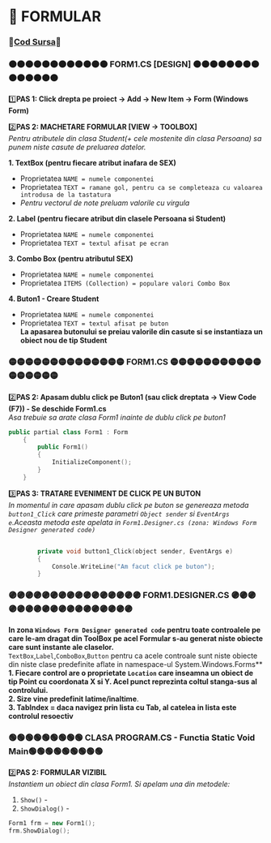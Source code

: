 # 📜 FORMULAR  </br>
### 🔮[Cod Sursa]()🔮
### 🟠🟠🟠🟠🟠🟠🟠🟠🟠🟠🟠🟠 FORM1.CS [DESIGN] 🟠🟠🟠🟠🟠🟠🟠🟠🟠🟠🟠🟠🟠🟠
1️⃣**PAS 1: Click drepta pe proiect -> Add -> New Item -> Form (Windows Form)**</br>

2️⃣**PAS 2: MACHETARE FORMULAR [VIEW -> TOOLBOX]**</br>
*Pentru atributele din clasa Student(+ cele mostenite din clasa Persoana) sa punem niste casute de preluarea datelor.*</br>

**1. TextBox (pentru fiecare atribut inafara de SEX)**
- Proprietatea `NAME = numele componentei` </br>
- Proprietatea `TEXT = ramane gol, pentru ca se completeaza cu valoarea introdusa de la tastatura`</br>
- *Pentru vectorul de note preluam valorile cu virgula*</br>

**2. Label (pentru fiecare atribut din clasele Persoana si Student)** </br>
- Proprietatea `NAME = numele componentei` </br>
- Proprietatea `TEXT = textul afisat pe ecran` </br>

**3. Combo Box (pentru atributul SEX)** </br>
- Proprietatea `NAME = numele componentei` </br>
- Proprietatea `ITEMS (Collection) = populare valori Combo Box` </br>

**4. Buton1 - Creare Student** </br>
- Proprietatea `NAME = numele componentei` </br>
- Proprietatea `TEXT = textul afisat pe buton`  </br>
**La apasarea butonului se preiau valorile din casute si se instantiaza un obiect nou de tip Student**</br>

### 🟡🟡🟡🟡🟡🟡🟡🟡🟡🟡🟡🟡🟡🟡 FORM1.CS  🟡🟡🟡🟡🟡🟡🟡🟡🟡🟡🟡🟡🟡🟡🟡🟡🟡
2️⃣**PAS 2: Apasam dublu click pe Buton1 (sau click dreptata -> View Code (F7)) - Se deschide Form1.cs**</br>
*Asa trebuie sa arate clasa Form1 inainte de dublu click pe buton1*</br>
```cpp
public partial class Form1 : Form
    {
        public Form1()
        {
            InitializeComponent();
        }
    }
```

3️⃣**PAS 3: TRATARE EVENIMENT DE CLICK PE UN BUTON**</br>
*In momentul in care apasam dublu click pe buton se genereaza metoda `button1_Click` care primeste parametri `Object sender` si `EventArgs e`.Aceasta metoda este apelata in
`Form1.Designer.cs (zona: Windows Form Designer generated code)`*
```cpp

        private void button1_Click(object sender, EventArgs e)
        {
            Console.WriteLine("Am facut click pe buton");
        }
```
### 🟣🟣🟣🟣🟣🟣🟣🟣🟣🟣🟣🟣🟣🟣🟣🟣 FORM1.DESIGNER.CS  🟣🟣🟣🟣🟣🟣🟣🟣🟣🟣🟣🟣🟣🟣🟣🟣🟣🟣
**In zona `Windows Form Designer generated code` pentru toate controalele pe care le-am dragat din ToolBox pe acel Formular s-au generat niste obiecte care sunt instante ale claselor.**</br>
`TextBox`,`Label`,`ComboBox`,`Button` pentru ca acele controale sunt niste obiecte din niste clase predefinite aflate in namespace-ul System.Windows.Forms**</br>
**1. Fiecare control are o proprietate `Location` care inseamna un obiect de tip Point cu coordonata X si Y. Acel punct reprezinta coltul stanga-sus al controlului.**</br>
**2. Size vine predefinit latime/inaltime**.</br>
**3. TabIndex = daca navigez prin lista cu Tab, al catelea in lista este controlul resoectiv**</br>

### 🟢🟢🟢🟢🟢🟢🟢🟢🟢 CLASA PROGRAM.CS - Functia Static Void Main🟢🟢🟢🟢🟢🟢🟢🟢🟢
2️⃣**PAS 2: FORMULAR VIZIBIL**</br>
*Instantiem un obiect din clasa Form1. Si apelam una din metodele:*</br>
1. `Show()` - 
2. `ShowDialog()` - 

```cpp
Form1 frm = new Form1();
frm.ShowDialog();
```
